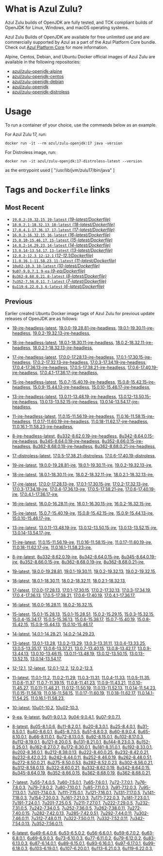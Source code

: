 What is Azul Zulu?
======================================

Azul Zulu builds of OpenJDK are fully tested, and TCK compliant builds of OpenJDK for Linux, Windows, and macOS operating systems.

Azul Zulu Builds of OpenJDK are available for free unlimited use and are commercially supported by Azul as a part of the Azul Platform Core bundle.
Check out [Azul Platform Core][3] for more information.

Alpine, Centos, Debian, and Ubuntu Docker official images of Azul Zulu are available in the following repositories:

  * [azul/zulu-openjdk-alpine][4]
  * [azul/zulu-openjdk-centos][5]
  * [azul/zulu-openjdk-debian][6]
  * [azul/zulu-openjdk][7]
  * [azul/zulu-openjdk-distroless][8]

Usage
=====

To run a container of your choice, use the commands below as an example.

For Azul Zulu 17, run:

    docker run -it --rm azul/zulu-openjdk:17 java -version

For Distroless image, run: 

    docker run -it azul/zulu-openjdk:17-distroless-latest --version

as the entrypoint used [ "/usr/lib/jvm/zulu17/bin/java" ]

Tags and `Dockerfile` links
===========================

Most Recent
-----------

  * [`19.0.2-19.32.15`, `19-latest` (*19-latest/Dockerfile)*][10]
  * [`18.0.2.1-18.32.13`, `18-latest` (*18-latest/Dockerfile)*][23]
  * [`17.0.4.1-17.36.17`, `17-latest` (*17-latest/Dockerfile)*][35]
  * [`16.0.2-16.32.15`, `16-latest` (*16-latest/Dockerfile)*][65]
  * [`15.0.10-15.46.17`, `15-latest` (*15-latest/Dockerfile)*][72]
  * [`14.0.2-14.29.23`, `14-latest` (*14-latest/Dockerfile)*][94]
  * [`13.0.14-13.54.17`, `13-latest` (*13-latest/Dockerfile)*][97]
  * [`12.0.2-12.3`, `12-12.1` (*12-12.1/Dockerfile)*][122]
  * [`11.0.16.1-11.58.23`, `11-latest` (*11-latest/Dockerfile)*][126]
  * [`10u02-10.3`, `10-latest` (*10-latest/Dockerfile)*][159]
  * [`9u07-9.0.7.1`, `9-ea` (*9-ea/Dockerfile)*][162]
  * [`8u362-8.68.0.21`, `8-latest` (*8-latest/Dockerfile)*][167]
  * [`7u352-7.56.0.11`, `7-latest` (*7-latest/Dockerfile)*][225]
  * [`6u119-6.22.0.3`, `6-latest` (*6-latest/Dockerfile)*][263]

Previous
--------
Earlier created Ubuntu Docker image tags of Azul Zulu for previous update releases of OpenJDK are as follows:

  * [19-jre-headless-latest][19],
  [19.0.0-19.28.81-jre-headless][20],
  [19.0.1-19.30.11-jre-headless][21],
  [19.0.2-19.32.13-jre-headless][22],
  
  * [18-jre-headless-latest][31],
  [18.0.1-18.30.11-jre-headless][32],
  [18.0.2-18.32.11-jre-headless][33],
  [18.0.2.1-18.32.13-jre-headless][34],
  
  * [17-jre-headless-latest][54],
  [17.0.0-17.28.13-jre-headless][57],
  [17.0.1-17.30.15-jre-headless][58],
  [17.0.2-17.32.13-jre-headless][59],
  [17.0.3-17.34.19-jre-headless][60],
  [17.0.4-17.36.13-jre-headless][61],
  [17.0.5-17.38.21-jre-headless][62],
  [17.0.6-17.40.19-jre-headless][63],
  [17.0.4.1-17.36.17-jre-headless][64],
  
  * [15-jre-headless-latest][89],
  [15.0.7-15.40.19-jre-headless][90],
  [15.0.8-15.42.15-jre-headless][91],
  [15.0.9-15.44.13-jre-headless][92],
  [15.0.10-15.46.17-jre-headless][93],
  
  * [13-jre-headless-latest][117],
  [13.0.11-13.48.19-jre-headless][118],
  [13.0.12-13.50.15-jre-headless][119],
  [13.0.13-13.52.15-jre-headless][120],
  [13.0.14-13.54.17-jre-headless][121],
  
  * [11-jre-headless-latest][152],
  [11.0.15-11.56.19-jre-headless][154],
  [11.0.16-11.58.15-jre-headless][155],
  [11.0.17-11.60.19-jre-headless][156],
  [11.0.18-11.62.17-jre-headless][157],
  [11.0.16.1-11.58.23-jre-headless][158],
  
  * [8-jre-headless-latest][218],
  [8u332-8.62.0.19-jre-headless][219],
  [8u342-8.64.0.15-jre-headless][220],
  [8u345-8.64.0.19-jre-headless][221],
  [8u352-8.66.0.15-jre-headless][222],
  [8u362-8.68.0.19-jre-headless][223],
  [8u362-8.68.0.21-jre-headless][224],
  
  * [17-distroless-latest][52],
  [17.0.5-17.38.21-distroless][55],
  [17.0.6-17.40.19-distroless][56],
  
  * [19-jre-latest][11],
  [19.0.0-19.28.81-jre][16],
  [19.0.1-19.30.11-jre][17],
  [19.0.2-19.32.13-jre][18],
  
  * [18-jre-latest][24],
  [18.0.1-18.30.11-jre][28],
  [18.0.2-18.32.11-jre][29],
  [18.0.2.1-18.32.13-jre][30],
  
  * [17-jre-latest][36],
  [17.0.0-17.28.13-jre][45],
  [17.0.1-17.30.15-jre][46],
  [17.0.2-17.32.13-jre][47],
  [17.0.3-17.34.19-jre][48],
  [17.0.4-17.36.13-jre][49],
  [17.0.5-17.38.21-jre][50],
  [17.0.6-17.40.19-jre][51],
  [17.0.4.1-17.36.17-jre][53],
  
  * [16-jre-latest][66],
  [16.0.0-16.28.11-jre][69],
  [16.0.1-16.30.15-jre][70],
  [16.0.2-16.32.15-jre][71],
  
  * [15-jre-latest][73],
  [15.0.7-15.40.19-jre][85],
  [15.0.8-15.42.15-jre][86],
  [15.0.9-15.44.13-jre][87],
  [15.0.10-15.46.17-jre][88],
  
  * [13-jre-latest][100],
  [13.0.11-13.48.19-jre][113],
  [13.0.12-13.50.15-jre][114],
  [13.0.13-13.52.15-jre][115],
  [13.0.14-13.54.17-jre][116],
  
  * [11-jre-latest][133],
  [11.0.15-11.56.19-jre][148],
  [11.0.16-11.58.15-jre][149],
  [11.0.17-11.60.19-jre][150],
  [11.0.18-11.62.17-jre][151],
  [11.0.16.1-11.58.23-jre][153],
  
  * [8-jre-latest][168],
  [8u332-8.62.0.19-jre][212],
  [8u342-8.64.0.15-jre][213],
  [8u345-8.64.0.19-jre][214],
  [8u352-8.66.0.15-jre][215],
  [8u362-8.68.0.19-jre][216],
  [8u362-8.68.0.21-jre][217],
  
  * [19-latest][10],
  [19.0.0-19.28.81][12],
  [19.0.1-19.30.11][13],
  [19.0.2-19.32.13][14],
  [19.0.2-19.32.15][15],
  
  * [18-latest][23],
  [18.0.1-18.30.11][25],
  [18.0.2-18.32.11][26],
  [18.0.2.1-18.32.13][27],
  
  * [17-latest][35],
  [17.0.0-17.28.13][37],
  [17.0.1-17.30.15][38],
  [17.0.2-17.32.13][39],
  [17.0.3-17.34.19][40],
  [17.0.4-17.36.13][41],
  [17.0.5-17.38.21][42],
  [17.0.6-17.40.19][43],
  [17.0.4.1-17.36.17][44],
  
  * [16-latest][65],
  [16.0.0-16.28.11][67],
  [16.0.2-16.32.15][68],
  
  * [15-latest][72],
  [15.0.1-15.28.13][74],
  [15.0.1-15.28.51][75],
  [15.0.2-15.29.15][76],
  [15.0.3-15.32.15][77],
  [15.0.4-15.34.17][78],
  [15.0.5-15.36.13][79],
  [15.0.6-15.38.17][80],
  [15.0.7-15.40.19][81],
  [15.0.8-15.42.15][82],
  [15.0.9-15.44.13][83],
  [15.0.10-15.46.17][84],
  
  * [14-latest][94],
  [14.0.1-14.28.21][95],
  [14.0.2-14.29.23][96],
  
  * [13-latest][97],
  [13.0.1-13.28][98],
  [13.0.2-13.29][99],
  [13.0.3-13.31.11][101],
  [13.0.4-13.33.25][102],
  [13.0.5-13.35.17][103],
  [13.0.6-13.37.21][104],
  [13.0.7-13.40.15][105],
  [13.0.8-13.42.17][106],
  [13.0.9-13.44.13][107],
  [13.0.10-13.46.15][108],
  [13.0.11-13.48.19][109],
  [13.0.12-13.50.15][110],
  [13.0.13-13.52.15][111],
  [13.0.14-13.54.17][112],
  
  * [12-12.1][122],
  [12-latest][123],
  [12.0.1-12.2][124],
  [12.0.2-12.3][125],
  
  * [11-latest][126],
  [11.0.1-11.2][127],
  [11.0.2-11.29][128],
  [11.0.3-11.31][129],
  [11.0.4-11.33][130],
  [11.0.5-11.35][131],
  [11.0.6-11.37][132],
  [11.0.7-11.39.15][134],
  [11.0.8-11.41.23][135],
  [11.0.9-11.43.21][136],
  [11.0.10-11.45.27][137],
  [11.0.11-11.48.21][138],
  [11.0.12-11.50.19][139],
  [11.0.13-11.52.13][140],
  [11.0.14-11.54.23][141],
  [11.0.15-11.56.19][142],
  [11.0.16-11.58.15][143],
  [11.0.17-11.60.19][144],
  [11.0.18-11.62.17][145],
  [11.0.14.1-11.54.25][146],
  [11.0.16.1-11.58.23][147],
  
  * [10-latest][159],
  [10u01-10.2][160],
  [10u02-10.3][161],
  
  * [9-ea][162],
  [9-latest][163],
  [9u01-9.0.1.3][164],
  [9u04-9.0.4.1][165],
  [9u07-9.0.7.1][166],
  
  * [8-latest][167],
  [8u05-8.1.0.6][169],
  [8u11-8.2.0.1][170],
  [8u20-8.3.0.1][171],
  [8u25-8.4.0.1][172],
  [8u31-8.5.0.1][173],
  [8u40-8.6.0.1][174],
  [8u45-8.7.0.5][175],
  [8u51-8.8.0.3][176],
  [8u60-8.9.0.4][177],
  [8u65-8.10.0.1][178],
  [8u66-8.11.0.1][179],
  [8u72-8.13.0.5][180],
  [8u92-8.15.0.1][181],
  [8u102-8.17.0.3][182],
  [8u112-8.19.0.1][183],
  [8u121-8.20.0.5][184],
  [8u131-8.21.0.1][185],
  [8u144-8.23.0.3][186],
  [8u152-8.25.0.1][187],
  [8u162-8.27.0.7][188],
  [8u172-8.30.0.1][189],
  [8u181-8.31.0.1][190],
  [8u192-8.33.0.1][191],
  [8u202-8.36.0.1][192],
  [8u212-8.38.0.13][193],
  [8u222-8.40.0.25][194],
  [8u232-8.42.0.21][195],
  [8u232-8.42.0.23][196],
  [8u242-8.44.0.11][197],
  [8u252-8.46.0.19][198],
  [8u262-8.48.0.51][199],
  [8u272-8.50.0.21][200],
  [8u275-8.50.0.53][201],
  [8u282-8.52.0.23][202],
  [8u302-8.56.0.21][203],
  [8u312-8.58.0.13][204],
  [8u322-8.60.0.21][205],
  [8u332-8.62.0.19][206],
  [8u342-8.64.0.15][207],
  [8u345-8.64.0.19][208],
  [8u352-8.66.0.15][209],
  [8u362-8.68.0.19][210],
  [8u362-8.68.0.21][211],
  
  * [7-latest][225],
  [7u55-7.4.0.5][226],
  [7u60-7.5.0.1][227],
  [7u65-7.6.0.1][228],
  [7u72-7.7.0.1][229],
  [7u76-7.8.0.3][230],
  [7u79-7.9.0.2][231],
  [7u80-7.10.0.1][232],
  [7u85-7.11.0.3][233],
  [7u91-7.12.0.3][234],
  [7u95-7.13.0.1][235],
  [7u101-7.14.0.5][236],
  [7u111-7.15.0.1][237],
  [7u121-7.16.0.1][238],
  [7u131-7.17.0.5][239],
  [7u141-7.18.0.3][240],
  [7u154-7.20.0.3][241],
  [7u161-7.21.0.3][242],
  [7u171-7.22.0.3][243],
  [7u181-7.23.0.1][244],
  [7u191-7.24.0.1][245],
  [7u201-7.25.0.5][246],
  [7u211-7.27.0.1][247],
  [7u222-7.29.0.5][248],
  [7u232-7.31.0.5][249],
  [7u242-7.34.0.5][250],
  [7u252-7.36.0.5][251],
  [7u262-7.38.0.11][252],
  [7u272-7.40.0.15][253],
  [7u282-7.42.0.13][254],
  [7u285-7.42.0.51][255],
  [7u292-7.44.0.11][256],
  [7u302-7.46.0.11][257],
  [7u312-7.48.0.11][258],
  [7u322-7.50.0.11][259],
  [7u332-7.52.0.11][260],
  [7u342-7.54.0.13][261],
  [7u352-7.56.0.11][262],
  
  * [6-latest][263],
  [6u49-6.4.0.6][264],
  [6u53-6.5.0.2][265],
  [6u56-6.6.0.1][266],
  [6u59-6.7.0.2][267],
  [6u63-6.8.0.1][268],
  [6u69-6.9.0.3][269],
  [6u73-6.10.0.3][270],
  [6u77-6.11.0.2][271],
  [6u79-6.12.0.2][272],
  [6u83-6.13.0.3][273],
  [6u87-6.14.0.1][274],
  [6u89-6.15.0.1][275],
  [6u93-6.16.0.1][276],
  [6u97-6.17.0.1][277],
  [6u99-6.18.0.3][278],
  [6u103-6.19.0.1][279],
  [6u107-6.20.0.1][280],
  [6u113-6.21.0.3][281],
  [6u119-6.22.0.3][282],
  

  [1]: https://www.azul.com/files/ZuluDocker60.gif
  [2]: https://www.azul.com/
  [3]: https://www.azul.com/products/core/
  [4]: https://hub.docker.com/r/azul/zulu-openjdk-alpine
  [5]: https://hub.docker.com/r/azul/zulu-openjdk-centos
  [6]: https://hub.docker.com/r/azul/zulu-openjdk-debian
  [7]: https://hub.docker.com/r/azul/zulu-openjdk
  [8]: https://hub.docker.com/r/azul/zulu-openjdk-distroless


  [19]: https://github.com/zulu-openjdk/zulu-openjdk/blob/master/ubuntu/19-jre-headless-latest/Dockerfile
  [20]: https://github.com/zulu-openjdk/zulu-openjdk/blob/master/ubuntu/19.0.0-19.28.81-jre-headless/Dockerfile
  [21]: https://github.com/zulu-openjdk/zulu-openjdk/blob/master/ubuntu/19.0.1-19.30.11-jre-headless/Dockerfile
  [22]: https://github.com/zulu-openjdk/zulu-openjdk/blob/master/ubuntu/19.0.2-19.32.13-jre-headless/Dockerfile
  
  [31]: https://github.com/zulu-openjdk/zulu-openjdk/blob/master/ubuntu/18-jre-headless-latest/Dockerfile
  [32]: https://github.com/zulu-openjdk/zulu-openjdk/blob/master/ubuntu/18.0.1-18.30.11-jre-headless/Dockerfile
  [33]: https://github.com/zulu-openjdk/zulu-openjdk/blob/master/ubuntu/18.0.2-18.32.11-jre-headless/Dockerfile
  [34]: https://github.com/zulu-openjdk/zulu-openjdk/blob/master/ubuntu/18.0.2.1-18.32.13-jre-headless/Dockerfile
  
  [54]: https://github.com/zulu-openjdk/zulu-openjdk/blob/master/ubuntu/17-jre-headless-latest/Dockerfile
  [57]: https://github.com/zulu-openjdk/zulu-openjdk/blob/master/ubuntu/17.0.0-17.28.13-jre-headless/Dockerfile
  [58]: https://github.com/zulu-openjdk/zulu-openjdk/blob/master/ubuntu/17.0.1-17.30.15-jre-headless/Dockerfile
  [59]: https://github.com/zulu-openjdk/zulu-openjdk/blob/master/ubuntu/17.0.2-17.32.13-jre-headless/Dockerfile
  [60]: https://github.com/zulu-openjdk/zulu-openjdk/blob/master/ubuntu/17.0.3-17.34.19-jre-headless/Dockerfile
  [61]: https://github.com/zulu-openjdk/zulu-openjdk/blob/master/ubuntu/17.0.4-17.36.13-jre-headless/Dockerfile
  [62]: https://github.com/zulu-openjdk/zulu-openjdk/blob/master/ubuntu/17.0.5-17.38.21-jre-headless/Dockerfile
  [63]: https://github.com/zulu-openjdk/zulu-openjdk/blob/master/ubuntu/17.0.6-17.40.19-jre-headless/Dockerfile
  [64]: https://github.com/zulu-openjdk/zulu-openjdk/blob/master/ubuntu/17.0.4.1-17.36.17-jre-headless/Dockerfile
  
  [89]: https://github.com/zulu-openjdk/zulu-openjdk/blob/master/ubuntu/15-jre-headless-latest/Dockerfile
  [90]: https://github.com/zulu-openjdk/zulu-openjdk/blob/master/ubuntu/15.0.7-15.40.19-jre-headless/Dockerfile
  [91]: https://github.com/zulu-openjdk/zulu-openjdk/blob/master/ubuntu/15.0.8-15.42.15-jre-headless/Dockerfile
  [92]: https://github.com/zulu-openjdk/zulu-openjdk/blob/master/ubuntu/15.0.9-15.44.13-jre-headless/Dockerfile
  [93]: https://github.com/zulu-openjdk/zulu-openjdk/blob/master/ubuntu/15.0.10-15.46.17-jre-headless/Dockerfile
  
  [117]: https://github.com/zulu-openjdk/zulu-openjdk/blob/master/ubuntu/13-jre-headless-latest/Dockerfile
  [118]: https://github.com/zulu-openjdk/zulu-openjdk/blob/master/ubuntu/13.0.11-13.48.19-jre-headless/Dockerfile
  [119]: https://github.com/zulu-openjdk/zulu-openjdk/blob/master/ubuntu/13.0.12-13.50.15-jre-headless/Dockerfile
  [120]: https://github.com/zulu-openjdk/zulu-openjdk/blob/master/ubuntu/13.0.13-13.52.15-jre-headless/Dockerfile
  [121]: https://github.com/zulu-openjdk/zulu-openjdk/blob/master/ubuntu/13.0.14-13.54.17-jre-headless/Dockerfile
  
  [152]: https://github.com/zulu-openjdk/zulu-openjdk/blob/master/ubuntu/11-jre-headless-latest/Dockerfile
  [154]: https://github.com/zulu-openjdk/zulu-openjdk/blob/master/ubuntu/11.0.15-11.56.19-jre-headless/Dockerfile
  [155]: https://github.com/zulu-openjdk/zulu-openjdk/blob/master/ubuntu/11.0.16-11.58.15-jre-headless/Dockerfile
  [156]: https://github.com/zulu-openjdk/zulu-openjdk/blob/master/ubuntu/11.0.17-11.60.19-jre-headless/Dockerfile
  [157]: https://github.com/zulu-openjdk/zulu-openjdk/blob/master/ubuntu/11.0.18-11.62.17-jre-headless/Dockerfile
  [158]: https://github.com/zulu-openjdk/zulu-openjdk/blob/master/ubuntu/11.0.16.1-11.58.23-jre-headless/Dockerfile
  
  [218]: https://github.com/zulu-openjdk/zulu-openjdk/blob/master/ubuntu/8-jre-headless-latest/Dockerfile
  [219]: https://github.com/zulu-openjdk/zulu-openjdk/blob/master/ubuntu/8u332-8.62.0.19-jre-headless/Dockerfile
  [220]: https://github.com/zulu-openjdk/zulu-openjdk/blob/master/ubuntu/8u342-8.64.0.15-jre-headless/Dockerfile
  [221]: https://github.com/zulu-openjdk/zulu-openjdk/blob/master/ubuntu/8u345-8.64.0.19-jre-headless/Dockerfile
  [222]: https://github.com/zulu-openjdk/zulu-openjdk/blob/master/ubuntu/8u352-8.66.0.15-jre-headless/Dockerfile
  [223]: https://github.com/zulu-openjdk/zulu-openjdk/blob/master/ubuntu/8u362-8.68.0.19-jre-headless/Dockerfile
  [224]: https://github.com/zulu-openjdk/zulu-openjdk/blob/master/ubuntu/8u362-8.68.0.21-jre-headless/Dockerfile
  
  [52]: https://github.com/zulu-openjdk/zulu-openjdk/blob/master/ubuntu/17-distroless-latest/Dockerfile
  [55]: https://github.com/zulu-openjdk/zulu-openjdk/blob/master/ubuntu/17.0.5-17.38.21-distroless/Dockerfile
  [56]: https://github.com/zulu-openjdk/zulu-openjdk/blob/master/ubuntu/17.0.6-17.40.19-distroless/Dockerfile
  
  [11]: https://github.com/zulu-openjdk/zulu-openjdk/blob/master/ubuntu/19-jre-latest/Dockerfile
  [16]: https://github.com/zulu-openjdk/zulu-openjdk/blob/master/ubuntu/19.0.0-19.28.81-jre/Dockerfile
  [17]: https://github.com/zulu-openjdk/zulu-openjdk/blob/master/ubuntu/19.0.1-19.30.11-jre/Dockerfile
  [18]: https://github.com/zulu-openjdk/zulu-openjdk/blob/master/ubuntu/19.0.2-19.32.13-jre/Dockerfile
  
  [24]: https://github.com/zulu-openjdk/zulu-openjdk/blob/master/ubuntu/18-jre-latest/Dockerfile
  [28]: https://github.com/zulu-openjdk/zulu-openjdk/blob/master/ubuntu/18.0.1-18.30.11-jre/Dockerfile
  [29]: https://github.com/zulu-openjdk/zulu-openjdk/blob/master/ubuntu/18.0.2-18.32.11-jre/Dockerfile
  [30]: https://github.com/zulu-openjdk/zulu-openjdk/blob/master/ubuntu/18.0.2.1-18.32.13-jre/Dockerfile
  
  [36]: https://github.com/zulu-openjdk/zulu-openjdk/blob/master/ubuntu/17-jre-latest/Dockerfile
  [45]: https://github.com/zulu-openjdk/zulu-openjdk/blob/master/ubuntu/17.0.0-17.28.13-jre/Dockerfile
  [46]: https://github.com/zulu-openjdk/zulu-openjdk/blob/master/ubuntu/17.0.1-17.30.15-jre/Dockerfile
  [47]: https://github.com/zulu-openjdk/zulu-openjdk/blob/master/ubuntu/17.0.2-17.32.13-jre/Dockerfile
  [48]: https://github.com/zulu-openjdk/zulu-openjdk/blob/master/ubuntu/17.0.3-17.34.19-jre/Dockerfile
  [49]: https://github.com/zulu-openjdk/zulu-openjdk/blob/master/ubuntu/17.0.4-17.36.13-jre/Dockerfile
  [50]: https://github.com/zulu-openjdk/zulu-openjdk/blob/master/ubuntu/17.0.5-17.38.21-jre/Dockerfile
  [51]: https://github.com/zulu-openjdk/zulu-openjdk/blob/master/ubuntu/17.0.6-17.40.19-jre/Dockerfile
  [53]: https://github.com/zulu-openjdk/zulu-openjdk/blob/master/ubuntu/17.0.4.1-17.36.17-jre/Dockerfile
  
  [66]: https://github.com/zulu-openjdk/zulu-openjdk/blob/master/ubuntu/16-jre-latest/Dockerfile
  [69]: https://github.com/zulu-openjdk/zulu-openjdk/blob/master/ubuntu/16.0.0-16.28.11-jre/Dockerfile
  [70]: https://github.com/zulu-openjdk/zulu-openjdk/blob/master/ubuntu/16.0.1-16.30.15-jre/Dockerfile
  [71]: https://github.com/zulu-openjdk/zulu-openjdk/blob/master/ubuntu/16.0.2-16.32.15-jre/Dockerfile
  
  [73]: https://github.com/zulu-openjdk/zulu-openjdk/blob/master/ubuntu/15-jre-latest/Dockerfile
  [85]: https://github.com/zulu-openjdk/zulu-openjdk/blob/master/ubuntu/15.0.7-15.40.19-jre/Dockerfile
  [86]: https://github.com/zulu-openjdk/zulu-openjdk/blob/master/ubuntu/15.0.8-15.42.15-jre/Dockerfile
  [87]: https://github.com/zulu-openjdk/zulu-openjdk/blob/master/ubuntu/15.0.9-15.44.13-jre/Dockerfile
  [88]: https://github.com/zulu-openjdk/zulu-openjdk/blob/master/ubuntu/15.0.10-15.46.17-jre/Dockerfile
  
  [100]: https://github.com/zulu-openjdk/zulu-openjdk/blob/master/ubuntu/13-jre-latest/Dockerfile
  [113]: https://github.com/zulu-openjdk/zulu-openjdk/blob/master/ubuntu/13.0.11-13.48.19-jre/Dockerfile
  [114]: https://github.com/zulu-openjdk/zulu-openjdk/blob/master/ubuntu/13.0.12-13.50.15-jre/Dockerfile
  [115]: https://github.com/zulu-openjdk/zulu-openjdk/blob/master/ubuntu/13.0.13-13.52.15-jre/Dockerfile
  [116]: https://github.com/zulu-openjdk/zulu-openjdk/blob/master/ubuntu/13.0.14-13.54.17-jre/Dockerfile
  
  [133]: https://github.com/zulu-openjdk/zulu-openjdk/blob/master/ubuntu/11-jre-latest/Dockerfile
  [148]: https://github.com/zulu-openjdk/zulu-openjdk/blob/master/ubuntu/11.0.15-11.56.19-jre/Dockerfile
  [149]: https://github.com/zulu-openjdk/zulu-openjdk/blob/master/ubuntu/11.0.16-11.58.15-jre/Dockerfile
  [150]: https://github.com/zulu-openjdk/zulu-openjdk/blob/master/ubuntu/11.0.17-11.60.19-jre/Dockerfile
  [151]: https://github.com/zulu-openjdk/zulu-openjdk/blob/master/ubuntu/11.0.18-11.62.17-jre/Dockerfile
  [153]: https://github.com/zulu-openjdk/zulu-openjdk/blob/master/ubuntu/11.0.16.1-11.58.23-jre/Dockerfile
  
  [168]: https://github.com/zulu-openjdk/zulu-openjdk/blob/master/ubuntu/8-jre-latest/Dockerfile
  [212]: https://github.com/zulu-openjdk/zulu-openjdk/blob/master/ubuntu/8u332-8.62.0.19-jre/Dockerfile
  [213]: https://github.com/zulu-openjdk/zulu-openjdk/blob/master/ubuntu/8u342-8.64.0.15-jre/Dockerfile
  [214]: https://github.com/zulu-openjdk/zulu-openjdk/blob/master/ubuntu/8u345-8.64.0.19-jre/Dockerfile
  [215]: https://github.com/zulu-openjdk/zulu-openjdk/blob/master/ubuntu/8u352-8.66.0.15-jre/Dockerfile
  [216]: https://github.com/zulu-openjdk/zulu-openjdk/blob/master/ubuntu/8u362-8.68.0.19-jre/Dockerfile
  [217]: https://github.com/zulu-openjdk/zulu-openjdk/blob/master/ubuntu/8u362-8.68.0.21-jre/Dockerfile
  
  [10]: https://github.com/zulu-openjdk/zulu-openjdk/blob/master/ubuntu/19-latest/Dockerfile
  [12]: https://github.com/zulu-openjdk/zulu-openjdk/blob/master/ubuntu/19.0.0-19.28.81/Dockerfile
  [13]: https://github.com/zulu-openjdk/zulu-openjdk/blob/master/ubuntu/19.0.1-19.30.11/Dockerfile
  [14]: https://github.com/zulu-openjdk/zulu-openjdk/blob/master/ubuntu/19.0.2-19.32.13/Dockerfile
  [15]: https://github.com/zulu-openjdk/zulu-openjdk/blob/master/ubuntu/19.0.2-19.32.15/Dockerfile
  
  [23]: https://github.com/zulu-openjdk/zulu-openjdk/blob/master/ubuntu/18-latest/Dockerfile
  [25]: https://github.com/zulu-openjdk/zulu-openjdk/blob/master/ubuntu/18.0.1-18.30.11/Dockerfile
  [26]: https://github.com/zulu-openjdk/zulu-openjdk/blob/master/ubuntu/18.0.2-18.32.11/Dockerfile
  [27]: https://github.com/zulu-openjdk/zulu-openjdk/blob/master/ubuntu/18.0.2.1-18.32.13/Dockerfile
  
  [35]: https://github.com/zulu-openjdk/zulu-openjdk/blob/master/ubuntu/17-latest/Dockerfile
  [37]: https://github.com/zulu-openjdk/zulu-openjdk/blob/master/ubuntu/17.0.0-17.28.13/Dockerfile
  [38]: https://github.com/zulu-openjdk/zulu-openjdk/blob/master/ubuntu/17.0.1-17.30.15/Dockerfile
  [39]: https://github.com/zulu-openjdk/zulu-openjdk/blob/master/ubuntu/17.0.2-17.32.13/Dockerfile
  [40]: https://github.com/zulu-openjdk/zulu-openjdk/blob/master/ubuntu/17.0.3-17.34.19/Dockerfile
  [41]: https://github.com/zulu-openjdk/zulu-openjdk/blob/master/ubuntu/17.0.4-17.36.13/Dockerfile
  [42]: https://github.com/zulu-openjdk/zulu-openjdk/blob/master/ubuntu/17.0.5-17.38.21/Dockerfile
  [43]: https://github.com/zulu-openjdk/zulu-openjdk/blob/master/ubuntu/17.0.6-17.40.19/Dockerfile
  [44]: https://github.com/zulu-openjdk/zulu-openjdk/blob/master/ubuntu/17.0.4.1-17.36.17/Dockerfile
  
  [65]: https://github.com/zulu-openjdk/zulu-openjdk/blob/master/ubuntu/16-latest/Dockerfile
  [67]: https://github.com/zulu-openjdk/zulu-openjdk/blob/master/ubuntu/16.0.0-16.28.11/Dockerfile
  [68]: https://github.com/zulu-openjdk/zulu-openjdk/blob/master/ubuntu/16.0.2-16.32.15/Dockerfile
  
  [72]: https://github.com/zulu-openjdk/zulu-openjdk/blob/master/ubuntu/15-latest/Dockerfile
  [74]: https://github.com/zulu-openjdk/zulu-openjdk/blob/master/ubuntu/15.0.1-15.28.13/Dockerfile
  [75]: https://github.com/zulu-openjdk/zulu-openjdk/blob/master/ubuntu/15.0.1-15.28.51/Dockerfile
  [76]: https://github.com/zulu-openjdk/zulu-openjdk/blob/master/ubuntu/15.0.2-15.29.15/Dockerfile
  [77]: https://github.com/zulu-openjdk/zulu-openjdk/blob/master/ubuntu/15.0.3-15.32.15/Dockerfile
  [78]: https://github.com/zulu-openjdk/zulu-openjdk/blob/master/ubuntu/15.0.4-15.34.17/Dockerfile
  [79]: https://github.com/zulu-openjdk/zulu-openjdk/blob/master/ubuntu/15.0.5-15.36.13/Dockerfile
  [80]: https://github.com/zulu-openjdk/zulu-openjdk/blob/master/ubuntu/15.0.6-15.38.17/Dockerfile
  [81]: https://github.com/zulu-openjdk/zulu-openjdk/blob/master/ubuntu/15.0.7-15.40.19/Dockerfile
  [82]: https://github.com/zulu-openjdk/zulu-openjdk/blob/master/ubuntu/15.0.8-15.42.15/Dockerfile
  [83]: https://github.com/zulu-openjdk/zulu-openjdk/blob/master/ubuntu/15.0.9-15.44.13/Dockerfile
  [84]: https://github.com/zulu-openjdk/zulu-openjdk/blob/master/ubuntu/15.0.10-15.46.17/Dockerfile
  
  [94]: https://github.com/zulu-openjdk/zulu-openjdk/blob/master/ubuntu/14-latest/Dockerfile
  [95]: https://github.com/zulu-openjdk/zulu-openjdk/blob/master/ubuntu/14.0.1-14.28.21/Dockerfile
  [96]: https://github.com/zulu-openjdk/zulu-openjdk/blob/master/ubuntu/14.0.2-14.29.23/Dockerfile
  
  [97]: https://github.com/zulu-openjdk/zulu-openjdk/blob/master/ubuntu/13-latest/Dockerfile
  [98]: https://github.com/zulu-openjdk/zulu-openjdk/blob/master/ubuntu/13.0.1-13.28/Dockerfile
  [99]: https://github.com/zulu-openjdk/zulu-openjdk/blob/master/ubuntu/13.0.2-13.29/Dockerfile
  [101]: https://github.com/zulu-openjdk/zulu-openjdk/blob/master/ubuntu/13.0.3-13.31.11/Dockerfile
  [102]: https://github.com/zulu-openjdk/zulu-openjdk/blob/master/ubuntu/13.0.4-13.33.25/Dockerfile
  [103]: https://github.com/zulu-openjdk/zulu-openjdk/blob/master/ubuntu/13.0.5-13.35.17/Dockerfile
  [104]: https://github.com/zulu-openjdk/zulu-openjdk/blob/master/ubuntu/13.0.6-13.37.21/Dockerfile
  [105]: https://github.com/zulu-openjdk/zulu-openjdk/blob/master/ubuntu/13.0.7-13.40.15/Dockerfile
  [106]: https://github.com/zulu-openjdk/zulu-openjdk/blob/master/ubuntu/13.0.8-13.42.17/Dockerfile
  [107]: https://github.com/zulu-openjdk/zulu-openjdk/blob/master/ubuntu/13.0.9-13.44.13/Dockerfile
  [108]: https://github.com/zulu-openjdk/zulu-openjdk/blob/master/ubuntu/13.0.10-13.46.15/Dockerfile
  [109]: https://github.com/zulu-openjdk/zulu-openjdk/blob/master/ubuntu/13.0.11-13.48.19/Dockerfile
  [110]: https://github.com/zulu-openjdk/zulu-openjdk/blob/master/ubuntu/13.0.12-13.50.15/Dockerfile
  [111]: https://github.com/zulu-openjdk/zulu-openjdk/blob/master/ubuntu/13.0.13-13.52.15/Dockerfile
  [112]: https://github.com/zulu-openjdk/zulu-openjdk/blob/master/ubuntu/13.0.14-13.54.17/Dockerfile
  
  [122]: https://github.com/zulu-openjdk/zulu-openjdk/blob/master/ubuntu/12-12.1/Dockerfile
  [123]: https://github.com/zulu-openjdk/zulu-openjdk/blob/master/ubuntu/12-latest/Dockerfile
  [124]: https://github.com/zulu-openjdk/zulu-openjdk/blob/master/ubuntu/12.0.1-12.2/Dockerfile
  [125]: https://github.com/zulu-openjdk/zulu-openjdk/blob/master/ubuntu/12.0.2-12.3/Dockerfile
  
  [126]: https://github.com/zulu-openjdk/zulu-openjdk/blob/master/ubuntu/11-latest/Dockerfile
  [127]: https://github.com/zulu-openjdk/zulu-openjdk/blob/master/ubuntu/11.0.1-11.2/Dockerfile
  [128]: https://github.com/zulu-openjdk/zulu-openjdk/blob/master/ubuntu/11.0.2-11.29/Dockerfile
  [129]: https://github.com/zulu-openjdk/zulu-openjdk/blob/master/ubuntu/11.0.3-11.31/Dockerfile
  [130]: https://github.com/zulu-openjdk/zulu-openjdk/blob/master/ubuntu/11.0.4-11.33/Dockerfile
  [131]: https://github.com/zulu-openjdk/zulu-openjdk/blob/master/ubuntu/11.0.5-11.35/Dockerfile
  [132]: https://github.com/zulu-openjdk/zulu-openjdk/blob/master/ubuntu/11.0.6-11.37/Dockerfile
  [134]: https://github.com/zulu-openjdk/zulu-openjdk/blob/master/ubuntu/11.0.7-11.39.15/Dockerfile
  [135]: https://github.com/zulu-openjdk/zulu-openjdk/blob/master/ubuntu/11.0.8-11.41.23/Dockerfile
  [136]: https://github.com/zulu-openjdk/zulu-openjdk/blob/master/ubuntu/11.0.9-11.43.21/Dockerfile
  [137]: https://github.com/zulu-openjdk/zulu-openjdk/blob/master/ubuntu/11.0.10-11.45.27/Dockerfile
  [138]: https://github.com/zulu-openjdk/zulu-openjdk/blob/master/ubuntu/11.0.11-11.48.21/Dockerfile
  [139]: https://github.com/zulu-openjdk/zulu-openjdk/blob/master/ubuntu/11.0.12-11.50.19/Dockerfile
  [140]: https://github.com/zulu-openjdk/zulu-openjdk/blob/master/ubuntu/11.0.13-11.52.13/Dockerfile
  [141]: https://github.com/zulu-openjdk/zulu-openjdk/blob/master/ubuntu/11.0.14-11.54.23/Dockerfile
  [142]: https://github.com/zulu-openjdk/zulu-openjdk/blob/master/ubuntu/11.0.15-11.56.19/Dockerfile
  [143]: https://github.com/zulu-openjdk/zulu-openjdk/blob/master/ubuntu/11.0.16-11.58.15/Dockerfile
  [144]: https://github.com/zulu-openjdk/zulu-openjdk/blob/master/ubuntu/11.0.17-11.60.19/Dockerfile
  [145]: https://github.com/zulu-openjdk/zulu-openjdk/blob/master/ubuntu/11.0.18-11.62.17/Dockerfile
  [146]: https://github.com/zulu-openjdk/zulu-openjdk/blob/master/ubuntu/11.0.14.1-11.54.25/Dockerfile
  [147]: https://github.com/zulu-openjdk/zulu-openjdk/blob/master/ubuntu/11.0.16.1-11.58.23/Dockerfile
  
  [159]: https://github.com/zulu-openjdk/zulu-openjdk/blob/master/ubuntu/10-latest/Dockerfile
  [160]: https://github.com/zulu-openjdk/zulu-openjdk/blob/master/ubuntu/10u01-10.2/Dockerfile
  [161]: https://github.com/zulu-openjdk/zulu-openjdk/blob/master/ubuntu/10u02-10.3/Dockerfile
  
  [162]: https://github.com/zulu-openjdk/zulu-openjdk/blob/master/ubuntu/9-ea/Dockerfile
  [163]: https://github.com/zulu-openjdk/zulu-openjdk/blob/master/ubuntu/9-latest/Dockerfile
  [164]: https://github.com/zulu-openjdk/zulu-openjdk/blob/master/ubuntu/9u01-9.0.1.3/Dockerfile
  [165]: https://github.com/zulu-openjdk/zulu-openjdk/blob/master/ubuntu/9u04-9.0.4.1/Dockerfile
  [166]: https://github.com/zulu-openjdk/zulu-openjdk/blob/master/ubuntu/9u07-9.0.7.1/Dockerfile
  
  [167]: https://github.com/zulu-openjdk/zulu-openjdk/blob/master/ubuntu/8-latest/Dockerfile
  [169]: https://github.com/zulu-openjdk/zulu-openjdk/blob/master/ubuntu/8u05-8.1.0.6/Dockerfile
  [170]: https://github.com/zulu-openjdk/zulu-openjdk/blob/master/ubuntu/8u11-8.2.0.1/Dockerfile
  [171]: https://github.com/zulu-openjdk/zulu-openjdk/blob/master/ubuntu/8u20-8.3.0.1/Dockerfile
  [172]: https://github.com/zulu-openjdk/zulu-openjdk/blob/master/ubuntu/8u25-8.4.0.1/Dockerfile
  [173]: https://github.com/zulu-openjdk/zulu-openjdk/blob/master/ubuntu/8u31-8.5.0.1/Dockerfile
  [174]: https://github.com/zulu-openjdk/zulu-openjdk/blob/master/ubuntu/8u40-8.6.0.1/Dockerfile
  [175]: https://github.com/zulu-openjdk/zulu-openjdk/blob/master/ubuntu/8u45-8.7.0.5/Dockerfile
  [176]: https://github.com/zulu-openjdk/zulu-openjdk/blob/master/ubuntu/8u51-8.8.0.3/Dockerfile
  [177]: https://github.com/zulu-openjdk/zulu-openjdk/blob/master/ubuntu/8u60-8.9.0.4/Dockerfile
  [178]: https://github.com/zulu-openjdk/zulu-openjdk/blob/master/ubuntu/8u65-8.10.0.1/Dockerfile
  [179]: https://github.com/zulu-openjdk/zulu-openjdk/blob/master/ubuntu/8u66-8.11.0.1/Dockerfile
  [180]: https://github.com/zulu-openjdk/zulu-openjdk/blob/master/ubuntu/8u72-8.13.0.5/Dockerfile
  [181]: https://github.com/zulu-openjdk/zulu-openjdk/blob/master/ubuntu/8u92-8.15.0.1/Dockerfile
  [182]: https://github.com/zulu-openjdk/zulu-openjdk/blob/master/ubuntu/8u102-8.17.0.3/Dockerfile
  [183]: https://github.com/zulu-openjdk/zulu-openjdk/blob/master/ubuntu/8u112-8.19.0.1/Dockerfile
  [184]: https://github.com/zulu-openjdk/zulu-openjdk/blob/master/ubuntu/8u121-8.20.0.5/Dockerfile
  [185]: https://github.com/zulu-openjdk/zulu-openjdk/blob/master/ubuntu/8u131-8.21.0.1/Dockerfile
  [186]: https://github.com/zulu-openjdk/zulu-openjdk/blob/master/ubuntu/8u144-8.23.0.3/Dockerfile
  [187]: https://github.com/zulu-openjdk/zulu-openjdk/blob/master/ubuntu/8u152-8.25.0.1/Dockerfile
  [188]: https://github.com/zulu-openjdk/zulu-openjdk/blob/master/ubuntu/8u162-8.27.0.7/Dockerfile
  [189]: https://github.com/zulu-openjdk/zulu-openjdk/blob/master/ubuntu/8u172-8.30.0.1/Dockerfile
  [190]: https://github.com/zulu-openjdk/zulu-openjdk/blob/master/ubuntu/8u181-8.31.0.1/Dockerfile
  [191]: https://github.com/zulu-openjdk/zulu-openjdk/blob/master/ubuntu/8u192-8.33.0.1/Dockerfile
  [192]: https://github.com/zulu-openjdk/zulu-openjdk/blob/master/ubuntu/8u202-8.36.0.1/Dockerfile
  [193]: https://github.com/zulu-openjdk/zulu-openjdk/blob/master/ubuntu/8u212-8.38.0.13/Dockerfile
  [194]: https://github.com/zulu-openjdk/zulu-openjdk/blob/master/ubuntu/8u222-8.40.0.25/Dockerfile
  [195]: https://github.com/zulu-openjdk/zulu-openjdk/blob/master/ubuntu/8u232-8.42.0.21/Dockerfile
  [196]: https://github.com/zulu-openjdk/zulu-openjdk/blob/master/ubuntu/8u232-8.42.0.23/Dockerfile
  [197]: https://github.com/zulu-openjdk/zulu-openjdk/blob/master/ubuntu/8u242-8.44.0.11/Dockerfile
  [198]: https://github.com/zulu-openjdk/zulu-openjdk/blob/master/ubuntu/8u252-8.46.0.19/Dockerfile
  [199]: https://github.com/zulu-openjdk/zulu-openjdk/blob/master/ubuntu/8u262-8.48.0.51/Dockerfile
  [200]: https://github.com/zulu-openjdk/zulu-openjdk/blob/master/ubuntu/8u272-8.50.0.21/Dockerfile
  [201]: https://github.com/zulu-openjdk/zulu-openjdk/blob/master/ubuntu/8u275-8.50.0.53/Dockerfile
  [202]: https://github.com/zulu-openjdk/zulu-openjdk/blob/master/ubuntu/8u282-8.52.0.23/Dockerfile
  [203]: https://github.com/zulu-openjdk/zulu-openjdk/blob/master/ubuntu/8u302-8.56.0.21/Dockerfile
  [204]: https://github.com/zulu-openjdk/zulu-openjdk/blob/master/ubuntu/8u312-8.58.0.13/Dockerfile
  [205]: https://github.com/zulu-openjdk/zulu-openjdk/blob/master/ubuntu/8u322-8.60.0.21/Dockerfile
  [206]: https://github.com/zulu-openjdk/zulu-openjdk/blob/master/ubuntu/8u332-8.62.0.19/Dockerfile
  [207]: https://github.com/zulu-openjdk/zulu-openjdk/blob/master/ubuntu/8u342-8.64.0.15/Dockerfile
  [208]: https://github.com/zulu-openjdk/zulu-openjdk/blob/master/ubuntu/8u345-8.64.0.19/Dockerfile
  [209]: https://github.com/zulu-openjdk/zulu-openjdk/blob/master/ubuntu/8u352-8.66.0.15/Dockerfile
  [210]: https://github.com/zulu-openjdk/zulu-openjdk/blob/master/ubuntu/8u362-8.68.0.19/Dockerfile
  [211]: https://github.com/zulu-openjdk/zulu-openjdk/blob/master/ubuntu/8u362-8.68.0.21/Dockerfile
  
  [225]: https://github.com/zulu-openjdk/zulu-openjdk/blob/master/ubuntu/7-latest/Dockerfile
  [226]: https://github.com/zulu-openjdk/zulu-openjdk/blob/master/ubuntu/7u55-7.4.0.5/Dockerfile
  [227]: https://github.com/zulu-openjdk/zulu-openjdk/blob/master/ubuntu/7u60-7.5.0.1/Dockerfile
  [228]: https://github.com/zulu-openjdk/zulu-openjdk/blob/master/ubuntu/7u65-7.6.0.1/Dockerfile
  [229]: https://github.com/zulu-openjdk/zulu-openjdk/blob/master/ubuntu/7u72-7.7.0.1/Dockerfile
  [230]: https://github.com/zulu-openjdk/zulu-openjdk/blob/master/ubuntu/7u76-7.8.0.3/Dockerfile
  [231]: https://github.com/zulu-openjdk/zulu-openjdk/blob/master/ubuntu/7u79-7.9.0.2/Dockerfile
  [232]: https://github.com/zulu-openjdk/zulu-openjdk/blob/master/ubuntu/7u80-7.10.0.1/Dockerfile
  [233]: https://github.com/zulu-openjdk/zulu-openjdk/blob/master/ubuntu/7u85-7.11.0.3/Dockerfile
  [234]: https://github.com/zulu-openjdk/zulu-openjdk/blob/master/ubuntu/7u91-7.12.0.3/Dockerfile
  [235]: https://github.com/zulu-openjdk/zulu-openjdk/blob/master/ubuntu/7u95-7.13.0.1/Dockerfile
  [236]: https://github.com/zulu-openjdk/zulu-openjdk/blob/master/ubuntu/7u101-7.14.0.5/Dockerfile
  [237]: https://github.com/zulu-openjdk/zulu-openjdk/blob/master/ubuntu/7u111-7.15.0.1/Dockerfile
  [238]: https://github.com/zulu-openjdk/zulu-openjdk/blob/master/ubuntu/7u121-7.16.0.1/Dockerfile
  [239]: https://github.com/zulu-openjdk/zulu-openjdk/blob/master/ubuntu/7u131-7.17.0.5/Dockerfile
  [240]: https://github.com/zulu-openjdk/zulu-openjdk/blob/master/ubuntu/7u141-7.18.0.3/Dockerfile
  [241]: https://github.com/zulu-openjdk/zulu-openjdk/blob/master/ubuntu/7u154-7.20.0.3/Dockerfile
  [242]: https://github.com/zulu-openjdk/zulu-openjdk/blob/master/ubuntu/7u161-7.21.0.3/Dockerfile
  [243]: https://github.com/zulu-openjdk/zulu-openjdk/blob/master/ubuntu/7u171-7.22.0.3/Dockerfile
  [244]: https://github.com/zulu-openjdk/zulu-openjdk/blob/master/ubuntu/7u181-7.23.0.1/Dockerfile
  [245]: https://github.com/zulu-openjdk/zulu-openjdk/blob/master/ubuntu/7u191-7.24.0.1/Dockerfile
  [246]: https://github.com/zulu-openjdk/zulu-openjdk/blob/master/ubuntu/7u201-7.25.0.5/Dockerfile
  [247]: https://github.com/zulu-openjdk/zulu-openjdk/blob/master/ubuntu/7u211-7.27.0.1/Dockerfile
  [248]: https://github.com/zulu-openjdk/zulu-openjdk/blob/master/ubuntu/7u222-7.29.0.5/Dockerfile
  [249]: https://github.com/zulu-openjdk/zulu-openjdk/blob/master/ubuntu/7u232-7.31.0.5/Dockerfile
  [250]: https://github.com/zulu-openjdk/zulu-openjdk/blob/master/ubuntu/7u242-7.34.0.5/Dockerfile
  [251]: https://github.com/zulu-openjdk/zulu-openjdk/blob/master/ubuntu/7u252-7.36.0.5/Dockerfile
  [252]: https://github.com/zulu-openjdk/zulu-openjdk/blob/master/ubuntu/7u262-7.38.0.11/Dockerfile
  [253]: https://github.com/zulu-openjdk/zulu-openjdk/blob/master/ubuntu/7u272-7.40.0.15/Dockerfile
  [254]: https://github.com/zulu-openjdk/zulu-openjdk/blob/master/ubuntu/7u282-7.42.0.13/Dockerfile
  [255]: https://github.com/zulu-openjdk/zulu-openjdk/blob/master/ubuntu/7u285-7.42.0.51/Dockerfile
  [256]: https://github.com/zulu-openjdk/zulu-openjdk/blob/master/ubuntu/7u292-7.44.0.11/Dockerfile
  [257]: https://github.com/zulu-openjdk/zulu-openjdk/blob/master/ubuntu/7u302-7.46.0.11/Dockerfile
  [258]: https://github.com/zulu-openjdk/zulu-openjdk/blob/master/ubuntu/7u312-7.48.0.11/Dockerfile
  [259]: https://github.com/zulu-openjdk/zulu-openjdk/blob/master/ubuntu/7u322-7.50.0.11/Dockerfile
  [260]: https://github.com/zulu-openjdk/zulu-openjdk/blob/master/ubuntu/7u332-7.52.0.11/Dockerfile
  [261]: https://github.com/zulu-openjdk/zulu-openjdk/blob/master/ubuntu/7u342-7.54.0.13/Dockerfile
  [262]: https://github.com/zulu-openjdk/zulu-openjdk/blob/master/ubuntu/7u352-7.56.0.11/Dockerfile
  
  [263]: https://github.com/zulu-openjdk/zulu-openjdk/blob/master/ubuntu/6-latest/Dockerfile
  [264]: https://github.com/zulu-openjdk/zulu-openjdk/blob/master/ubuntu/6u49-6.4.0.6/Dockerfile
  [265]: https://github.com/zulu-openjdk/zulu-openjdk/blob/master/ubuntu/6u53-6.5.0.2/Dockerfile
  [266]: https://github.com/zulu-openjdk/zulu-openjdk/blob/master/ubuntu/6u56-6.6.0.1/Dockerfile
  [267]: https://github.com/zulu-openjdk/zulu-openjdk/blob/master/ubuntu/6u59-6.7.0.2/Dockerfile
  [268]: https://github.com/zulu-openjdk/zulu-openjdk/blob/master/ubuntu/6u63-6.8.0.1/Dockerfile
  [269]: https://github.com/zulu-openjdk/zulu-openjdk/blob/master/ubuntu/6u69-6.9.0.3/Dockerfile
  [270]: https://github.com/zulu-openjdk/zulu-openjdk/blob/master/ubuntu/6u73-6.10.0.3/Dockerfile
  [271]: https://github.com/zulu-openjdk/zulu-openjdk/blob/master/ubuntu/6u77-6.11.0.2/Dockerfile
  [272]: https://github.com/zulu-openjdk/zulu-openjdk/blob/master/ubuntu/6u79-6.12.0.2/Dockerfile
  [273]: https://github.com/zulu-openjdk/zulu-openjdk/blob/master/ubuntu/6u83-6.13.0.3/Dockerfile
  [274]: https://github.com/zulu-openjdk/zulu-openjdk/blob/master/ubuntu/6u87-6.14.0.1/Dockerfile
  [275]: https://github.com/zulu-openjdk/zulu-openjdk/blob/master/ubuntu/6u89-6.15.0.1/Dockerfile
  [276]: https://github.com/zulu-openjdk/zulu-openjdk/blob/master/ubuntu/6u93-6.16.0.1/Dockerfile
  [277]: https://github.com/zulu-openjdk/zulu-openjdk/blob/master/ubuntu/6u97-6.17.0.1/Dockerfile
  [278]: https://github.com/zulu-openjdk/zulu-openjdk/blob/master/ubuntu/6u99-6.18.0.3/Dockerfile
  [279]: https://github.com/zulu-openjdk/zulu-openjdk/blob/master/ubuntu/6u103-6.19.0.1/Dockerfile
  [280]: https://github.com/zulu-openjdk/zulu-openjdk/blob/master/ubuntu/6u107-6.20.0.1/Dockerfile
  [281]: https://github.com/zulu-openjdk/zulu-openjdk/blob/master/ubuntu/6u113-6.21.0.3/Dockerfile
  [282]: https://github.com/zulu-openjdk/zulu-openjdk/blob/master/ubuntu/6u119-6.22.0.3/Dockerfile
  
